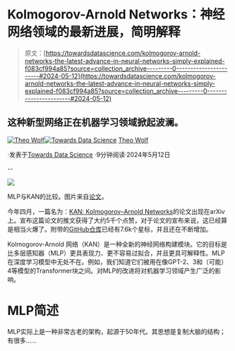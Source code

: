 # Kolmogorov-Arnold Networks：神经网络领域的最新进展，简明解释

> 原文：[https://towardsdatascience.com/kolmogorov-arnold-networks-the-latest-advance-in-neural-networks-simply-explained-f083cf994a85?source=collection_archive---------0-----------------------#2024-05-12](https://towardsdatascience.com/kolmogorov-arnold-networks-the-latest-advance-in-neural-networks-simply-explained-f083cf994a85?source=collection_archive---------0-----------------------#2024-05-12)

## 这种新型网络正在机器学习领域掀起波澜。

[](https://medium.com/@theo.wolf?source=post_page---byline--f083cf994a85--------------------------------)[![Theo Wolf](../Images/39e9d886e74e456989eccd60328264c8.png)](https://medium.com/@theo.wolf?source=post_page---byline--f083cf994a85--------------------------------)[](https://towardsdatascience.com/?source=post_page---byline--f083cf994a85--------------------------------)[![Towards Data Science](../Images/a6ff2676ffcc0c7aad8aaf1d79379785.png)](https://towardsdatascience.com/?source=post_page---byline--f083cf994a85--------------------------------) [Theo Wolf](https://medium.com/@theo.wolf?source=post_page---byline--f083cf994a85--------------------------------)

·发表于[Towards Data Science](https://towardsdatascience.com/?source=post_page---byline--f083cf994a85--------------------------------) ·9分钟阅读·2024年5月12日

--

![](../Images/e16cf3f974c2c32b49abf83ee0870196.png)

MLP与KAN的比较。图片来自[论文](https://arxiv.org/abs/2404.19756)。

今年四月，一篇名为：[KAN: Kolmogorov–Arnold Networks](https://arxiv.org/abs/2404.19756)的论文出现在arXiv上。宣布这篇论文的推文获得了大约5千个点赞，对于论文的宣布来说，这已经算是相当火爆了。附带的[GitHub仓库](https://github.com/KindXiaoming/pykan)已经有7.6k个星标，并且还在不断增加。

Kolmogorov-Arnold 网络（KAN）是一种全新的神经网络构建模块。它的目标是比多层感知器（MLP）更具表现力、更不容易过拟合，并且更具可解释性。MLP在深度学习模型中无处不在。例如，我们知道它们被用在像GPT-2、3和（可能）4等模型的Transformer块之间。对MLP的改进将对机器学习领域产生广泛的影响。

# MLP简述

MLP实际上是一种非常古老的架构，起源于50年代。其思想是复制大脑的结构；有很多……
